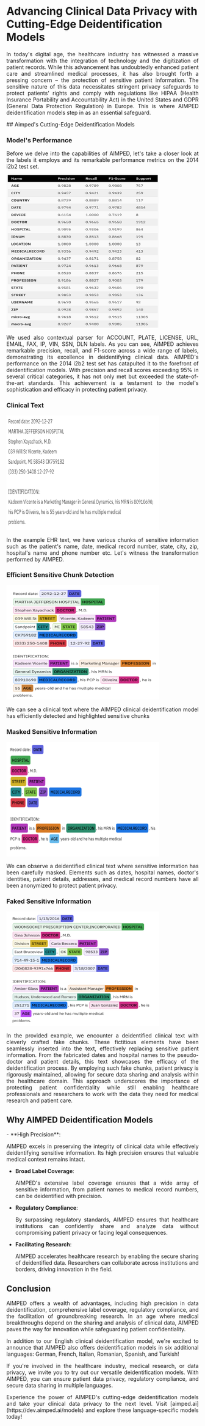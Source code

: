 # Advancing Clinical Data Privacy with Cutting-Edge Deidentification Models
<div style="text-align:justify">
<p>In today's digital age, the healthcare industry has witnessed a massive transformation with the integration of technology and the digitization of patient records. While this advancement has undoubtedly enhanced patient care and streamlined medical processes, it has also brought forth a pressing concern – the protection of sensitive patient information. The sensitive nature of this data necessitates stringent privacy safeguards to protect patients' rights and comply with regulations like HIPAA (Health Insurance Portability and Accountability Act) in the United States and GDPR (General Data Protection Regulation) in Europe. This is where AIMPED deidentification models step in as an essential safeguard.</p>
</div>
## Aimped's Cutting-Edge Deidentification Models
  
<div style="text-align:justify">
  <h3>Model's Performance</h3>
  <p>Before we delve into the capabilities of AIMPED, let's take a closer look at the labels it employs and its remarkable performance metrics on the 2014 i2b2 test set.</p>
  <img src="media_files/advancing-clinical-data-privacy-with-cutting-edge-deidentification-models/models-performance.png" alt="2014 i2b2 test set" width="400" height="400" />
  <p>We used also contextual parser for ACCOUNT, PLATE, LICENSE, URL, EMAIL, FAX, IP, VIN, SSN, DLN labels. As you can see, AIMPED achieves remarkable precision, recall, and F1-score across a wide range of labels, demonstrating its excellence in deidentifying clinical data. AIMPED's performance on the 2014 i2b2 test set has catapulted it to the forefront of deidentification models. With precision and recall scores exceeding 95% in several critical categories, it has not only met but exceeded the state-of-the-art standards. This achievement is a testament to the model's sophistication and efficacy in protecting patient privacy.</p>
</div>

<div style="text-align:justify">
  <h3>Clinical Text</h3>
  <img src="media_files/advancing-clinical-data-privacy-with-cutting-edge-deidentification-models/example-ehr.png" alt="example ehr" width="400" height="300" />
  <p>In the example EHR text, we have various chunks of sensitive information such as the patient's name, date, medical record number, state, city, zip, hospital's name and phone number etc. Let's witness the transformation performed by AIMPED.</p>
</div>


<div style="text-align:justify">
  <h3>Efficient Sensitive Chunk Detection</h3>
  <img src="media_files/advancing-clinical-data-privacy-with-cutting-edge-deidentification-models/highlighted-chunks.png" alt="sarcastic-adult-man" width="400" height="300" />
  <p>We can see a clinical text where the AIMPED clinical deidentification model has efficiently detected and highlighted sensitive chunks</p>
</div>

<div style="text-align:justify">
  <h3>Masked Sensitive Information</h3>
  <img src="media_files/advancing-clinical-data-privacy-with-cutting-edge-deidentification-models/masked-chunks.png" alt="sarcastic-adult-man" width="400" height="300" />
  <p>We can observe a deidentified clinical text where sensitive information has been carefully masked. Elements such as dates, hospital names, doctor's identities, patient details, addresses, and medical record numbers have all been anonymized to protect patient privacy.</p>
</div>


<div style="text-align:justify">
  <h3>Faked Sensitive Information</h3>
  <img src="media_files/advancing-clinical-data-privacy-with-cutting-edge-deidentification-models/faked-chunks.png" alt="sarcastic-adult-man" width="400" height="300" />
  <p>In the provided example, we encounter a deidentified clinical text with cleverly crafted fake chunks. These fictitious elements have been seamlessly inserted into the text, effectively replacing sensitive patient information. From the fabricated dates and hospital names to the pseudo-doctor and patient details, this text showcases the efficacy of the deidentification process. By employing such fake chunks, patient privacy is rigorously maintained, allowing for secure data sharing and analysis within the healthcare domain. This approach underscores the importance of protecting patient confidentiality while still enabling healthcare professionals and researchers to work with the data they need for medical research and patient care.</p>
</div>

## Why AIMPED Deidentification Models
<div style="text-align:justify">
- **High Precision**: <p>AIMPED excels in preserving the integrity of clinical data while effectively deidentifying sensitive information. Its high precision ensures that valuable medical context remains intact.</p>

- **Broad Label Coverage**: <p>AIMPED's extensive label coverage ensures that a wide array of sensitive information, from patient names to medical record numbers, can be deidentified with precision.</p>

- **Regulatory Compliance**: <p>By surpassing regulatory standards, AIMPED ensures that healthcare institutions can confidently share and analyze data without compromising patient privacy or facing legal consequences.</p>

- **Facilitating Research**: <p>AIMPED accelerates healthcare research by enabling the secure sharing of deidentified data. Researchers can collaborate across institutions and borders, driving innovation in the field.</p>
</div> 

## Conclusion
<div style="text-align:justify">
<p>AIMPED offers a wealth of advantages, including high precision in data deidentification, comprehensive label coverage, regulatory compliance, and the facilitation of groundbreaking research. In an age where medical breakthroughs depend on the sharing and analysis of clinical data, AIMPED paves the way for innovation while safeguarding patient confidentiality.</p>

<p>In addition to our English clinical deidentification model, we're excited to announce that AIMPED also offers deidentification models in six additional languages: German, French, Italian, Romanian, Spanish, and Turkish!</p>

<p>If you're involved in the healthcare industry, medical research, or data privacy, we invite you to try out our versatile deidentification models. With AIMPED, you can ensure patient data privacy, regulatory compliance, and secure data sharing in multiple languages.</p>

<p>Experience the power of AIMPED's cutting-edge deidentification models and take your clinical data privacy to the next level. Visit [aimped.ai](https://dev.aimped.ai/models) and explore these language-specific models today!</p>
</div> 
